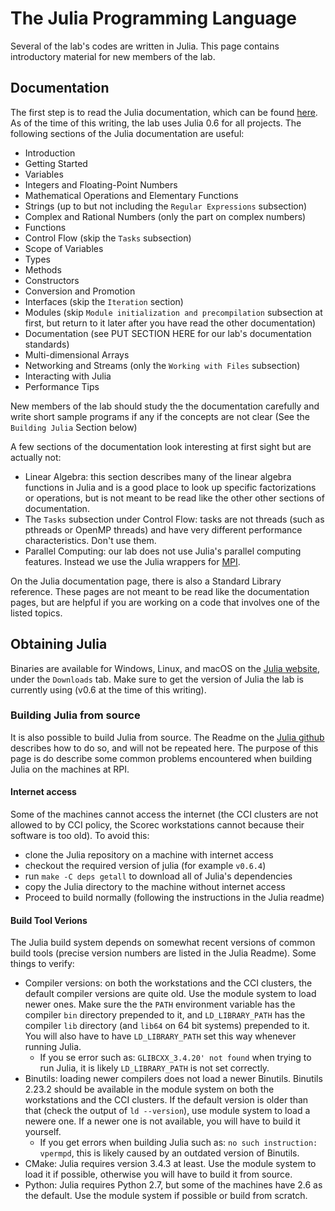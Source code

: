 # The Julia Programming Language

Several of the lab's codes are written in Julia.  This page contains
introductory material for new members of the lab.

## Documentation

  The first step is to read the Julia documentation, which can be found [here](https://docs.julialang.org/en/v0.6.4/).
  As of the time of this writing, the lab uses Julia 0.6 for all projects.
  The following sections of the Julia documentation are useful:

   * Introduction
   * Getting Started
   * Variables
   * Integers and Floating-Point Numbers
   * Mathematical Operations and Elementary Functions
   * Strings (up to but not including the `Regular Expressions` subsection)
   * Complex and Rational Numbers (only the part on complex numbers)
   * Functions
   * Control Flow (skip the `Tasks` subsection)
   * Scope of Variables
   * Types
   * Methods
   * Constructors
   * Conversion and Promotion
   * Interfaces (skip the `Iteration` section)
   * Modules (skip `Module initialization and precompilation` subsection at first,
     but return to it later after you have read the other documentation)
   * Documentation (see PUT SECTION HERE for our lab's documentation standards)
   * Multi-dimensional Arrays
   * Networking and Streams (only the `Working with Files` subsection)
   * Interacting with Julia
   * Performance Tips


  New members of the lab should study the
  the documentation carefully and write short sample programs if any if the
  concepts are not clear (See the `Building Julia` Section below)

  A few sections of the documentation look interesting at first sight but are
  actually not:

   * Linear Algebra: this section describes many of the linear algebra functions
     in Julia and is a good place to look up specific factorizations
     or operations, but is not meant to be read like the other other sections of
     documentation.
   * The `Tasks` subsection under Control Flow: tasks are not threads (such as
     pthreads or OpenMP threads) and have very different performance characteristics.
     Don't use them.
   * Parallel Computing: our lab does not use Julia's parallel computing features.
     Instead we use the Julia wrappers for [MPI](https://github.com/JuliaParallel/MPI.jl).

  On the Julia documentation page, there is also a Standard Library reference.
  These pages are not meant to be read like the documentation pages, but are
  helpful if you are working on a code that involves one of the listed topics.

## Obtaining Julia

Binaries are available for Windows, Linux, and macOS on the [Julia website](https://julialang.org/), under the `Downloads` tab.  Make sure
to get the version of Julia the lab is currently using (v0.6 at the time of this
writing).

### Building Julia from source

  It is also possible to build Julia from source.  The Readme on the
  [Julia github](https://github.com/JuliaLang/julia) describes how to do so,
  and will not be repeated here.  The purpose of this page is do describe some
  common problems encountered when building Julia on the machines at RPI.

  #### Internet access

   Some of the machines cannot access the internet (the CCI clusters are not
   allowed to by CCI policy, the Scorec workstations cannot because their
   software is too old).  To avoid this:

  * clone the Julia repository on a machine with internet access
  * checkout the required version of julia (for example `v0.6.4`)
  * run `make -C deps getall` to download all of Julia's dependencies
  * copy the Julia directory to the machine without internet access
  * Proceed to build normally (following the instructions in the Julia readme)


  #### Build Tool Verions

  The Julia build system depends on somewhat recent versions of common build
  tools (precise version numbers are listed in the Julia Readme).
  Some things to verify:

  * Compiler versions: on both the workstations and the CCI clusters, the
    default compiler versions are quite old.  Use the module system to
    load newer ones.  Make sure the the `PATH` environment variable has
    the compiler `bin` directory prepended to it, and `LD_LIBRARY_PATH` has
    the compiler `lib` directory (and `lib64` on 64 bit systems) prepended to it.
    You will also have to have `LD_LIBRARY_PATH` set this way whenever running
    Julia.
    * If you se error such as: `GLIBCXX_3.4.20' not found` when trying to run
      Julia, it is likely `LD_LIBRARY_PATH` is not set correctly.
  * Binutils: loading newer compilers does not load a newer Binutils. Binutils
    2.23.2 should be available in the module system on both the workstations
    and the CCI clusters.  If the default version is older than that (check
    the output of `ld --version`), use module system to load a newere one.
    If a newer one is not available, you will have to build it yourself.
    * If you get errors when building Julia such as: `no such instruction: vpermpd`,
      this is likely caused by an outdated version of Binutils.
  * CMake: Julia requires version 3.4.3 at least.  Use the module system to load
    it if possible, otherwise you will have to build it from source.
  * Python: Julia requires Python 2.7, but some of the machines have 2.6 as the
    default.  Use the module system if possible or build from scratch.
